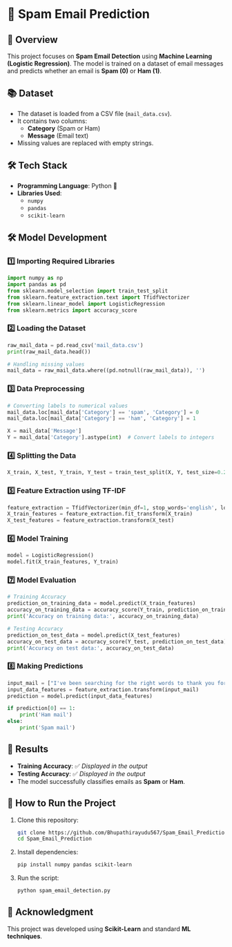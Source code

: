 # 📩 Spam Email Prediction

## 📌 Overview
This project focuses on **Spam Email Detection** using **Machine Learning (Logistic Regression)**. The model is trained on a dataset of email messages and predicts whether an email is **Spam (0)** or **Ham (1)**.

## 📚 Dataset
- The dataset is loaded from a CSV file (`mail_data.csv`).
- It contains two columns:
  - **Category** (Spam or Ham)
  - **Message** (Email text)
- Missing values are replaced with empty strings.

## 🛠️ Tech Stack
- **Programming Language**: Python 🐍
- **Libraries Used**:
  - `numpy`
  - `pandas`
  - `scikit-learn`

## 🛠️ Model Development

### 1️⃣ Importing Required Libraries
```python
import numpy as np
import pandas as pd
from sklearn.model_selection import train_test_split
from sklearn.feature_extraction.text import TfidfVectorizer
from sklearn.linear_model import LogisticRegression
from sklearn.metrics import accuracy_score
```

### 2️⃣ Loading the Dataset
```python
raw_mail_data = pd.read_csv('mail_data.csv')
print(raw_mail_data.head())

# Handling missing values
mail_data = raw_mail_data.where((pd.notnull(raw_mail_data)), '')
```

### 3️⃣ Data Preprocessing
```python
# Converting labels to numerical values
mail_data.loc[mail_data['Category'] == 'spam', 'Category'] = 0
mail_data.loc[mail_data['Category'] == 'ham', 'Category'] = 1

X = mail_data['Message']
Y = mail_data['Category'].astype(int)  # Convert labels to integers
```

### 4️⃣ Splitting the Data
```python
X_train, X_test, Y_train, Y_test = train_test_split(X, Y, test_size=0.2, random_state=3)
```

### 5️⃣ Feature Extraction using TF-IDF
```python
feature_extraction = TfidfVectorizer(min_df=1, stop_words='english', lowercase=True)
X_train_features = feature_extraction.fit_transform(X_train)
X_test_features = feature_extraction.transform(X_test)
```

### 6️⃣ Model Training
```python
model = LogisticRegression()
model.fit(X_train_features, Y_train)
```

### 7️⃣ Model Evaluation
```python
# Training Accuracy
prediction_on_training_data = model.predict(X_train_features)
accuracy_on_training_data = accuracy_score(Y_train, prediction_on_training_data)
print('Accuracy on training data:', accuracy_on_training_data)

# Testing Accuracy
prediction_on_test_data = model.predict(X_test_features)
accuracy_on_test_data = accuracy_score(Y_test, prediction_on_test_data)
print('Accuracy on test data:', accuracy_on_test_data)
```

### 8️⃣ Making Predictions
```python
input_mail = ["I've been searching for the right words to thank you for this breather."]
input_data_features = feature_extraction.transform(input_mail)
prediction = model.predict(input_data_features)

if prediction[0] == 1:
    print('Ham mail')
else:
    print('Spam mail')
```

## 🚀 Results
- **Training Accuracy**: ✅ *Displayed in the output*
- **Testing Accuracy**: ✅ *Displayed in the output*
- The model successfully classifies emails as **Spam** or **Ham**.

## 📌 How to Run the Project
1. Clone this repository:
   ```sh
   git clone https://github.com/Bhupathirayudu567/Spam_Email_Prediction.git
   cd Spam_Email_Prediction
   ```
2. Install dependencies:
   ```sh
   pip install numpy pandas scikit-learn
   ```
3. Run the script:
   ```sh
   python spam_email_detection.py
   ```

## 🌟 Acknowledgment
This project was developed using **Scikit-Learn** and standard **ML techniques**.

